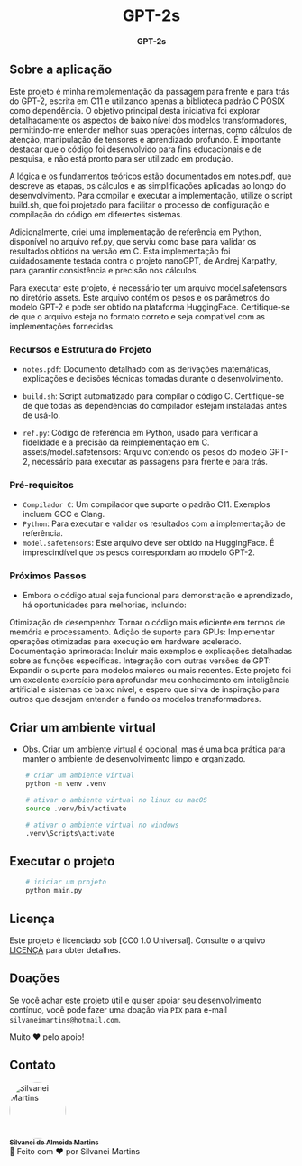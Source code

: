 <h1 align="center">
    GPT-2s
</h1>

<h4 align="center">
    GPT-2s 
</h4>

## Sobre a aplicação

Este projeto é minha reimplementação da passagem para frente e para trás do GPT-2, escrita em C11 e utilizando apenas a biblioteca padrão C POSIX como dependência. O objetivo principal desta iniciativa foi explorar detalhadamente os aspectos de baixo nível dos modelos transformadores, permitindo-me entender melhor suas operações internas, como cálculos de atenção, manipulação de tensores e aprendizado profundo. É importante destacar que o código foi desenvolvido para fins educacionais e de pesquisa, e não está pronto para ser utilizado em produção.

A lógica e os fundamentos teóricos estão documentados em notes.pdf, que descreve as etapas, os cálculos e as simplificações aplicadas ao longo do desenvolvimento. Para compilar e executar a implementação, utilize o script build.sh, que foi projetado para facilitar o processo de configuração e compilação do código em diferentes sistemas.

Adicionalmente, criei uma implementação de referência em Python, disponível no arquivo ref.py, que serviu como base para validar os resultados obtidos na versão em C. Esta implementação foi cuidadosamente testada contra o projeto nanoGPT, de Andrej Karpathy, para garantir consistência e precisão nos cálculos.

Para executar este projeto, é necessário ter um arquivo model.safetensors no diretório assets. Este arquivo contém os pesos e os parâmetros do modelo GPT-2 e pode ser obtido na plataforma HuggingFace. Certifique-se de que o arquivo esteja no formato correto e seja compatível com as implementações fornecidas.

### Recursos e Estrutura do Projeto

- `notes.pdf`: Documento detalhado com as derivações matemáticas, explicações e decisões técnicas tomadas durante o desenvolvimento.

- `build.sh`: Script automatizado para compilar o código C. Certifique-se de que todas as dependências do compilador estejam instaladas antes de usá-lo.

- `ref.py`: Código de referência em Python, usado para verificar a fidelidade e a precisão da reimplementação em C.
  assets/model.safetensors: Arquivo contendo os pesos do modelo GPT-2, necessário para executar as passagens para frente e para trás.

### Pré-requisitos

- `Compilador C`: Um compilador que suporte o padrão C11. Exemplos incluem GCC e Clang.
- `Python`: Para executar e validar os resultados com a implementação de referência.
- `model.safetensors`: Este arquivo deve ser obtido na HuggingFace. É imprescindível que os pesos correspondam ao modelo GPT-2.

### Próximos Passos

- Embora o código atual seja funcional para demonstração e aprendizado, há oportunidades para melhorias, incluindo:

Otimização de desempenho: Tornar o código mais eficiente em termos de memória e processamento.
Adição de suporte para GPUs: Implementar operações otimizadas para execução em hardware acelerado.
Documentação aprimorada: Incluir mais exemplos e explicações detalhadas sobre as funções específicas.
Integração com outras versões de GPT: Expandir o suporte para modelos maiores ou mais recentes.
Este projeto foi um excelente exercício para aprofundar meu conhecimento em inteligência artificial e sistemas de baixo nível, e espero que sirva de inspiração para outros que desejam entender a fundo os modelos transformadores.

## Criar um ambiente virtual

- Obs. Criar um ambiente virtual é opcional, mas é uma boa prática para manter o ambiente de desenvolvimento limpo e organizado.

```bash
    # criar um ambiente virtual
    python -m venv .venv

    # ativar o ambiente virtual no linux ou macOS
    source .venv/bin/activate

    # ativar o ambiente virtual no windows
    .venv\Scripts\activate
```

## Executar o projeto

```bash
    # iniciar um projeto
    python main.py
```

## Licença

Este projeto é licenciado sob [CC0 1.0 Universal]. Consulte o arquivo [LICENÇA](https://github.com/SilvaneiMartins/gtp-2s/blob/master/LICENSE) para obter detalhes.

## Doações

Se você achar este projeto útil e quiser apoiar seu desenvolvimento contínuo, você pode fazer uma doação via `PIX` para e-mail `silvaneimartins@hotmail.com`.

Muito ❤️ pelo apoio!

## Contato

<a href="https://github.com/SilvaneiMartins">
    <img
        style="border-radius:50%"
        src="https://github.com/SilvaneiMartins.png"
        width="100px;"
        alt="Silvanei Martins"
    />
    <br />
    <sub>
        <b>Silvanei de Almeida Martins</b>
    </sub>
</a>
     <a href="https://github.com/SilvaneiMartins" title="Silvanei martins" >
 </a>
<br />
🚀 Feito com ❤️ por Silvanei Martins
